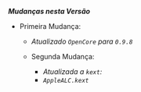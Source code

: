 _**Mudanças nesta Versão**_

- Primeira Mudança:
  - _Atualizado `OpenCore` para `0.9.8`_            
               
  - Segunda Mudança:  
    - _Atualizada a `kext`:_              
    - _`AppleALC.kext`_